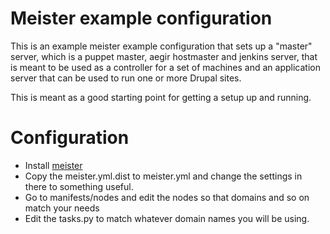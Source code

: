 # Meister example configuration

This is an example meister example configuration that sets up a "master" server, which is a puppet master, aegir hostmaster and jenkins server,
that is meant to be used as a controller for a set of machines and an application server that can be used to run one or more Drupal sites.

This is meant as a good starting point for getting a setup up and running.

# Configuration

* Install [meister](https://github.com/WKLive/meister)
* Copy the meister.yml.dist to meister.yml and change the settings in there to something useful.
* Go to manifests/nodes and edit the nodes so that domains and so on match your needs
* Edit the tasks.py to match whatever domain names you will be using.
